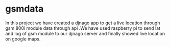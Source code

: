 # gsmdata
In this project we have created a djnago app to  get a live location through gsm 800i module data through api .We have used raspberry pi  to send lat and log of gsm module to our djnago server and finally showed live location on google maps. 
